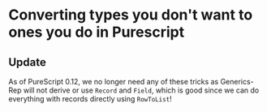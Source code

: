 # Converting types you don't want to ones you do in Purescript

## Update

As of PureScript 0.12, we no longer need any of these tricks as Generics-Rep will not derive or use `Record` and `Field`, which is good since we can do everything with records directly using `RowToList`!

